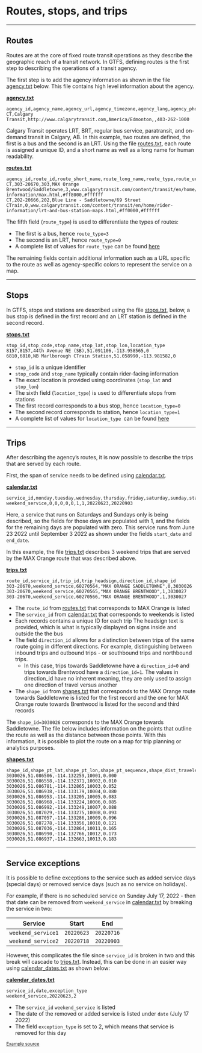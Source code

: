 # Routes, stops, and trips

<hr>

## Routes 

Routes are at the core of fixed route transit operations as they describe the geographic reach of a transit network. In GTFS, defining routes is the first step to describing the operations of a transit agency. 

The first step is to add the agency information as shown in the file [agency.txt](../../reference/#agencytxt) below. This file contains high level information about the agency. 

[**agency.txt**](../../reference/#agencytxt)

```
agency_id,agency_name,agency_url,agency_timezone,agency_lang,agency_phone
CT,Calgary Transit,http://www.calgarytransit.com,America/Edmonton,,403-262-1000
```

Calgary Transit operates LRT, BRT, regular bus service, paratransit, and on-demand transit in Calgary, AB. In this example, two routes are defined, the first is a bus and the second is an LRT. Using the file [routes.txt](../../reference/#routestxt), each route is assigned a unique ID, and a short name as well as a long name for human readability.

[**routes.txt**](../../reference/#routestxt)

```
agency_id,route_id,route_short_name,route_long_name,route_type,route_url,route_color,route_text_color
CT,303-20670,303,MAX Orange Brentwood/Saddletowne,3,www.calgarytransit.com/content/transit/en/home/rider-information/max.html,#ff8000,#ffffff
CT,202-20666,202,Blue Line - Saddletowne/69 Street CTrain,0,www.calgarytransit.com/content/transit/en/home/rider-information/lrt-and-bus-station-maps.html,#ff0000,#ffffff
```

The fifth field (`route_type`) is used to differentiate the types of routes:

- The first is a bus, hence `route_type=3`
- The second is an LRT, hence `route_type=0`
- A complete list of values for `route_type` can be found [here](../../reference/#routestxt)

The remaining fields contain additional information such as a URL specific to the route as well as agency-specific colors to represent the service on a map.

<hr>

## Stops

In GTFS, stops and stations are described using the file [stops.txt](../../reference/#stopstxt), below, a bus stop is defined in the first record and an LRT station is defined in the second record. 

[**stops.txt**](../../reference/#stopstxt) 

```
stop_id,stop_code,stop_name,stop_lat,stop_lon,location_type
8157,8157,44th Avenue NE (SB),51.091106,-113.958565,0
6810,6810,NB Marlborough CTrain Station,51.058990,-113.981582,0
```

- `stop_id` is a unique identifier
- `stop_code` and `stop_name` typically contain rider-facing information
- The exact location is provided using coordinates (`stop_lat` and `stop_lon`)
- The sixth field (`location_type`) is used to differentiate stops from stations
- The first record corresponds to a bus stop, hence `location_type=0`
- The second record corresponds to station, hence `location_type=1`
- A complete list of values for `location_type `can be found [here](../../reference/stopstxt)

<hr>

## Trips

After describing the agency’s routes, it is now possible to describe the trips that are served by each route. 

First, the span of service needs to be defined using [calendar.txt](../../reference/#calendartxt).

[**calendar.txt**](../../reference/#calendartxt) 

```
service_id,monday,tuesday,wednesday,thursday,friday,saturday,sunday,start_date,end_date
weekend_service,0,0,0,0,0,1,1,20220623,20220903
```

Here, a service that runs on Saturdays and Sundays only is being described, so the fields for those days are populated with 1, and the fields for the remaining days are populated with zero. This service runs from June 23 2022 until September 3 2022 as shown under the fields `start_date` and `end_date`. 

In this example, the file [trips.txt](../../reference/#tripstxt) describes 3 weekend trips that are served by the MAX Orange route that was described above.

[**trips.txt**](../../reference/#tripstxt) 

```
route_id,service_id,trip_id,trip_headsign,direction_id,shape_id
303-20670,weekend_service,60270564,"MAX ORANGE SADDLETOWNE",0,3030026
303-20670,weekend_service,60270565,"MAX ORANGE BRENTWOOD",1,3030027
303-20670,weekend_service,60270566,"MAX ORANGE BRENTWOOD",1,3030027
```

- The `route_id` from [routes.txt](../../reference/#routestxt) that corresponds to MAX Orange is listed
- The `service_id` from [calendar.txt](../../reference/#calendartxt) that corresponds to weekends is listed
- Each records contains a unique ID for each trip
The headsign text is provided, which is what is typically displayed on signs inside and outside the the bus
- The field `direction_id` allows for a distinction between trips of the same route going in different directions. For example, distinguishing between inbound trips and outbound trips - or southbound trips and northbound trips. 
    - In this case, trips towards Saddletowne have a `direction_id=0` and trips towards Brentwood have a `direction_id=1`. The values in direction_id have no inherent meaning, they are only used to assign one direction of travel versus another
- The `shape_id` from [shapes.txt](../../reference/#shapestxt) that corresponds to the MAX Orange route towards Saddletowne is listed for the first record and the one for MAX Orange route towards Brentwood is listed for the second and third records


The `shape_id=3030026` corresponds to the MAX Orange towards Saddletowne. The file below includes information on the points that outline the route as well as the distance between those points. With this information, it is possible to plot the route on a map for trip planning or analytics purposes.

[**shapes.txt**](../../reference/#shapestxt) 

```
shape_id,shape_pt_lat,shape_pt_lon,shape_pt_sequence,shape_dist_traveled
3030026,51.086506,-114.132259,10001,0.000
3030026,51.086558,-114.132371,10002,0.010
3030026,51.086781,-114.132865,10003,0.052
3030026,51.086938,-114.133179,10004,0.080
3030026,51.086953,-114.133205,10005,0.083
3030026,51.086968,-114.133224,10006,0.085
3030026,51.086992,-114.133249,10007,0.088
3030026,51.087029,-114.133275,10008,0.093
3030026,51.087057,-114.133286,10009,0.096
3030026,51.087278,-114.133356,10010,0.121
3030026,51.087036,-114.132864,10011,0.165
3030026,51.086990,-114.132766,10012,0.173
3030026,51.086937,-114.132663,10013,0.183
```

<hr>

## Service exceptions

It is possible to define exceptions to the service such as added service days (special days) or removed service days (such as no service on holidays).

For example, if there is no scheduled service on Sunday July 17, 2022 - then that date can be removed from `weekend_service` in [calendar.txt](../../reference/#calendartxt) by breaking the service in two:

| Service | Start | End |
| ----- | ----- | ----- |
| `weekend_service1` | `20220623` | `20220716` |
| `weekend_service2` | `20220718` | `20220903` |

However, this complicates the file since `service_id` is broken in two and this break will cascade to [trips.txt](../../reference/#tripstxt). Instead, this can be done in an easier way using [calendar_dates.txt](../../reference/#calendar_datestxt) as shown below:

[**calendar_dates.txt**](../../reference/#calendar_datestxt) 

```
service_id,date,exception_type
weekend_service,20220623,2
```

- The `service_id` `weekend_service` is listed 
- The date of the removed or added service is listed under `date` (July 17 2022) 
- The field `exception_type` is set to 2, which means that service is removed for this day 

<sup>[Example source](https://data.calgary.ca/download/npk7-z3bj/application%2Fzip)</sup>